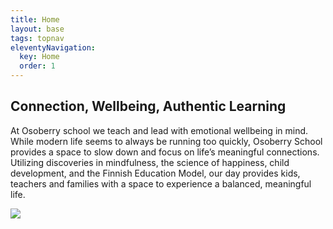 ```yaml
---
title: Home
layout: base
tags: topnav
eleventyNavigation:
  key: Home
  order: 1
---
```


## Connection, Wellbeing, Authentic Learning

At Osoberry school we teach and lead with emotional wellbeing in mind. While modern life seems to always be running too quickly, Osoberry School provides a space to slow down and focus on life’s meaningful connections. Utilizing discoveries in mindfulness, the science of happiness, child development, and the Finnish Education Model, our day provides kids, teachers and families with a space to experience a balanced, meaningful life.

![](/assets/uploads/lakejournal.jpg)
